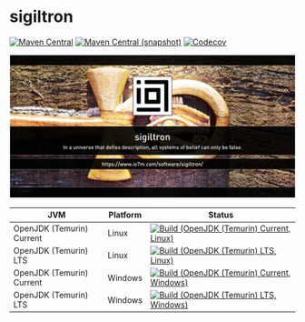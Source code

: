 sigiltron
===

[![Maven Central](https://img.shields.io/maven-central/v/com.io7m.sigiltron/sigiltron.svg?style=flat-square)](http://search.maven.org/#search%7Cga%7C1%7Cg%3A%22sigiltron%22)
[![Maven Central (snapshot)](https://img.shields.io/nexus/s/com.io7m.sigiltron/sigiltron?server=https%3A%2F%2Fs01.oss.sonatype.org&style=flat-square)](https://s01.oss.sonatype.org/content/repositories/snapshots/com/io7m/sigiltron/)
[![Codecov](https://img.shields.io/codecov/c/github/io7m/sigiltron.svg?style=flat-square)](https://codecov.io/gh/io7m/sigiltron)

![sigiltron](./src/site/resources/sigiltron.jpg?raw=true)

| JVM | Platform | Status |
|-----|----------|--------|
| OpenJDK (Temurin) Current | Linux | [![Build (OpenJDK (Temurin) Current, Linux)](https://img.shields.io/github/actions/workflow/status/io7m/sigiltron/main.linux.temurin.current.yml)](https://github.com/io7m/sigiltron/actions?query=workflow%3Amain.linux.temurin.current)|
| OpenJDK (Temurin) LTS | Linux | [![Build (OpenJDK (Temurin) LTS, Linux)](https://img.shields.io/github/actions/workflow/status/io7m/sigiltron/main.linux.temurin.lts.yml)](https://github.com/io7m/sigiltron/actions?query=workflow%3Amain.linux.temurin.lts)|
| OpenJDK (Temurin) Current | Windows | [![Build (OpenJDK (Temurin) Current, Windows)](https://img.shields.io/github/actions/workflow/status/io7m/sigiltron/main.windows.temurin.current.yml)](https://github.com/io7m/sigiltron/actions?query=workflow%3Amain.windows.temurin.current)|
| OpenJDK (Temurin) LTS | Windows | [![Build (OpenJDK (Temurin) LTS, Windows)](https://img.shields.io/github/actions/workflow/status/io7m/sigiltron/main.windows.temurin.lts.yml)](https://github.com/io7m/sigiltron/actions?query=workflow%3Amain.windows.temurin.lts)|
